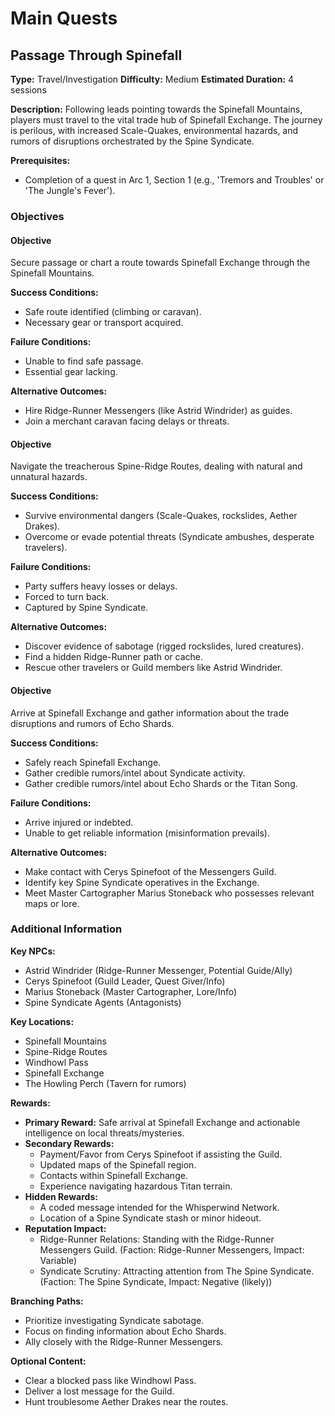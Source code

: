 # Main Quests

## Passage Through Spinefall
**Type:** Travel/Investigation
**Difficulty:** Medium
**Estimated Duration:** 4 sessions

**Description:** Following leads pointing towards the Spinefall Mountains, players must travel to the vital trade hub of Spinefall Exchange. The journey is perilous, with increased Scale-Quakes, environmental hazards, and rumors of disruptions orchestrated by the Spine Syndicate.

**Prerequisites:**
- Completion of a quest in Arc 1, Section 1 (e.g., 'Tremors and Troubles' or 'The Jungle's Fever').

### Objectives
#### Objective
Secure passage or chart a route towards Spinefall Exchange through the Spinefall Mountains.

**Success Conditions:**
- Safe route identified (climbing or caravan).
- Necessary gear or transport acquired.

**Failure Conditions:**
- Unable to find safe passage.
- Essential gear lacking.

**Alternative Outcomes:**
- Hire Ridge-Runner Messengers (like Astrid Windrider) as guides.
- Join a merchant caravan facing delays or threats.

#### Objective
Navigate the treacherous Spine-Ridge Routes, dealing with natural and unnatural hazards.

**Success Conditions:**
- Survive environmental dangers (Scale-Quakes, rockslides, Aether Drakes).
- Overcome or evade potential threats (Syndicate ambushes, desperate travelers).

**Failure Conditions:**
- Party suffers heavy losses or delays.
- Forced to turn back.
- Captured by Spine Syndicate.

**Alternative Outcomes:**
- Discover evidence of sabotage (rigged rockslides, lured creatures).
- Find a hidden Ridge-Runner path or cache.
- Rescue other travelers or Guild members like Astrid Windrider.

#### Objective
Arrive at Spinefall Exchange and gather information about the trade disruptions and rumors of Echo Shards.

**Success Conditions:**
- Safely reach Spinefall Exchange.
- Gather credible rumors/intel about Syndicate activity.
- Gather credible rumors/intel about Echo Shards or the Titan Song.

**Failure Conditions:**
- Arrive injured or indebted.
- Unable to get reliable information (misinformation prevails).

**Alternative Outcomes:**
- Make contact with Cerys Spinefoot of the Messengers Guild.
- Identify key Spine Syndicate operatives in the Exchange.
- Meet Master Cartographer Marius Stoneback who possesses relevant maps or lore.


### Additional Information
**Key NPCs:**
- Astrid Windrider (Ridge-Runner Messenger, Potential Guide/Ally)
- Cerys Spinefoot (Guild Leader, Quest Giver/Info)
- Marius Stoneback (Master Cartographer, Lore/Info)
- Spine Syndicate Agents (Antagonists)

**Key Locations:**
- Spinefall Mountains
- Spine-Ridge Routes
- Windhowl Pass
- Spinefall Exchange
- The Howling Perch (Tavern for rumors)

**Rewards:**
- **Primary Reward:** Safe arrival at Spinefall Exchange and actionable intelligence on local threats/mysteries.
- **Secondary Rewards:**
  - Payment/Favor from Cerys Spinefoot if assisting the Guild.
  - Updated maps of the Spinefall region.
  - Contacts within Spinefall Exchange.
  - Experience navigating hazardous Titan terrain.
- **Hidden Rewards:**
  - A coded message intended for the Whisperwind Network.
  - Location of a Spine Syndicate stash or minor hideout.
- **Reputation Impact:**
  - Ridge-Runner Relations: Standing with the Ridge-Runner Messengers Guild. (Faction: Ridge-Runner Messengers, Impact: Variable)
  - Syndicate Scrutiny: Attracting attention from The Spine Syndicate. (Faction: The Spine Syndicate, Impact: Negative (likely))

**Branching Paths:**
- Prioritize investigating Syndicate sabotage.
- Focus on finding information about Echo Shards.
- Ally closely with the Ridge-Runner Messengers.

**Optional Content:**
- Clear a blocked pass like Windhowl Pass.
- Deliver a lost message for the Guild.
- Hunt troublesome Aether Drakes near the routes.

